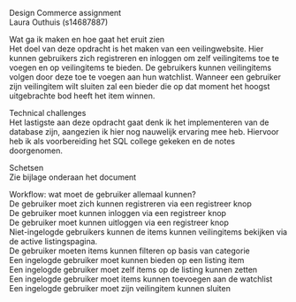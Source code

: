 Design Commerce assignment  
Laura Outhuis (s14687887)  


Wat ga ik maken en hoe gaat het eruit zien  
Het doel van deze opdracht is het maken van een veilingwebsite. Hier kunnen gebruikers zich registreren en inloggen om zelf veilingitems toe te voegen en op veilingitems te bieden. De gebruikers kunnen veilingitems volgen door deze toe te voegen aan hun watchlist. Wanneer een gebruiker zijn veilingitem wilt sluiten zal een bieder die op dat moment het hoogst uitgebrachte bod heeft het item winnen. 

Technical challenges  
Het lastigste aan deze opdracht gaat denk ik het implementeren van de database zijn, aangezien ik hier nog nauwelijk ervaring mee heb. Hiervoor heb ik als voorbereiding het SQL college gekeken en de notes doorgenomen. 

Schetsen  
Zie bijlage onderaan het document

Workflow: wat moet de gebruiker allemaal kunnen?  
De gebruiker moet zich kunnen registreren via een registreer knop  
De gebruiker moet kunnen inloggen via een registreer knop  
De gebruiker moet kunnen uitloggen via een registreer knop  
Niet-ingelogde gebruikers kunnen de items kunnen veilingitems bekijken via de active listingspagina.  
De gebruiker moeten items kunnen filteren op basis van categorie  
Een ingelogde gebruiker moet kunnen bieden op een listing item  
Een ingelogde gebruiker moet zelf items op de listing kunnen zetten  
Een ingelogde gebruiker moet items kunnen toevoegen aan de watchlist  
Een ingelogde gebruiker moet zijn veilingitem kunnen sluiten  
